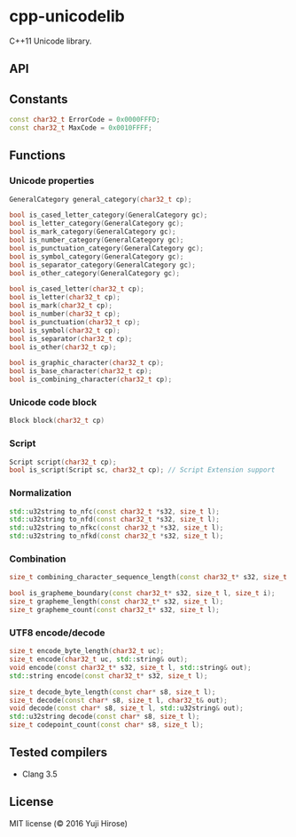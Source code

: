 cpp-unicodelib
==============

C++11 Unicode library.

API
---

## Constants

```cpp
const char32_t ErrorCode = 0x0000FFFD;
const char32_t MaxCode = 0x0010FFFF;
```

## Functions

### Unicode properties

```cpp
GeneralCategory general_category(char32_t cp);

bool is_cased_letter_category(GeneralCategory gc);
bool is_letter_category(GeneralCategory gc);
bool is_mark_category(GeneralCategory gc);
bool is_number_category(GeneralCategory gc);
bool is_punctuation_category(GeneralCategory gc);
bool is_symbol_category(GeneralCategory gc);
bool is_separator_category(GeneralCategory gc);
bool is_other_category(GeneralCategory gc);

bool is_cased_letter(char32_t cp);
bool is_letter(char32_t cp);
bool is_mark(char32_t cp);
bool is_number(char32_t cp);
bool is_punctuation(char32_t cp);
bool is_symbol(char32_t cp);
bool is_separator(char32_t cp);
bool is_other(char32_t cp);

bool is_graphic_character(char32_t cp);
bool is_base_character(char32_t cp);
bool is_combining_character(char32_t cp);
```

### Unicode code block

```cpp
Block block(char32_t cp)
```

### Script

```cpp
Script script(char32_t cp);
bool is_script(Script sc, char32_t cp); // Script Extension support
```

### Normalization

```cpp
std::u32string to_nfc(const char32_t *s32, size_t l);
std::u32string to_nfd(const char32_t *s32, size_t l);
std::u32string to_nfkc(const char32_t *s32, size_t l);
std::u32string to_nfkd(const char32_t *s32, size_t l);
```

### Combination

```cpp
size_t combining_character_sequence_length(const char32_t* s32, size_t l);

bool is_grapheme_boundary(const char32_t* s32, size_t l, size_t i);
size_t grapheme_length(const char32_t* s32, size_t l);
size_t grapheme_count(const char32_t* s32, size_t l);
```

### UTF8 encode/decode

```cpp
size_t encode_byte_length(char32_t uc);
size_t encode(char32_t uc, std::string& out);
void encode(const char32_t* s32, size_t l, std::string& out);
std::string encode(const char32_t* s32, size_t l);

size_t decode_byte_length(const char* s8, size_t l);
size_t decode(const char* s8, size_t l, char32_t& out);
void decode(const char* s8, size_t l, std::u32string& out);
std::u32string decode(const char* s8, size_t l);
size_t codepoint_count(const char* s8, size_t l);
```

Tested compilers
----------------

  * Clang 3.5

License
-------

MIT license (© 2016 Yuji Hirose)

